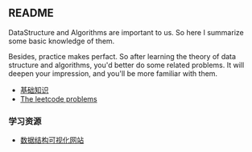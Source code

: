 ## README

DataStructure and Algorithms are important to us. 
So here I summarize some basic knowledge of them.

Besides, practice makes perfact. So after learning the theory of data structure
and algorithms, you'd better do some related problems. It will deepen your
impression, and you'll be more familiar with them.

- [基础知识][3]
- [The leetcode problems][1]

### 学习资源

- [数据结构可视化网站][2]

[1]: https://github.com/ONGOING-Z/DataStructure/tree/master/OJ/LeetCode/leetcode 
[2]: https://www.cs.usfca.edu/~galles/visualization/Algorithms.html
[3]: https://github.com/ONGOING-Z/Learn-Algorithm-and-DataStructure/tree/master/OJ/LeetCode/leetcode/problems
